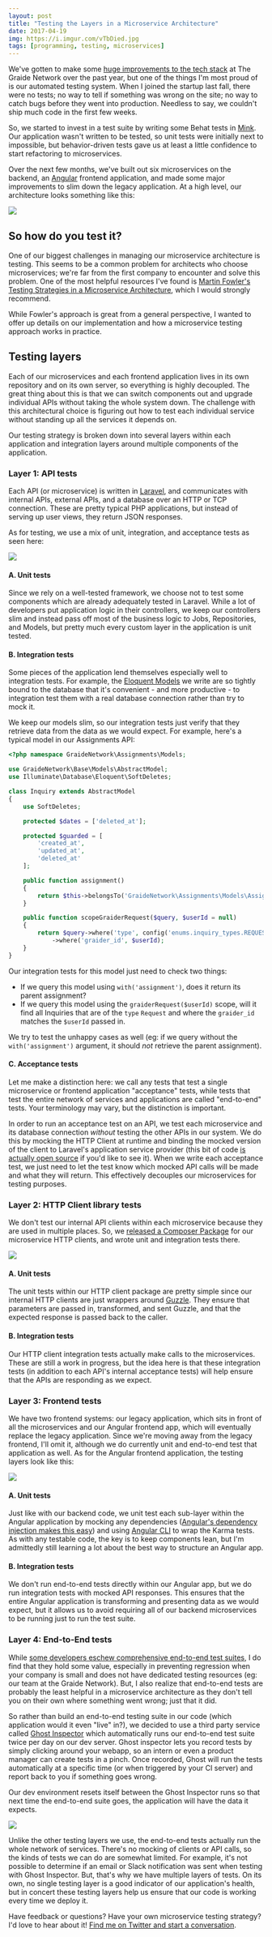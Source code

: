 ```yaml
---
layout: post
title: "Testing the Layers in a Microservice Architecture"
date: 2017-04-19
img: https://i.imgur.com/vTbDied.jpg
tags: [programming, testing, microservices]
---
```

We've gotten to make some [huge improvements to the tech stack](http://www.thegraidenetwork.com/blog-all/2017/1/16/tech-accomplishments) at The Graide Network over the past year, but one of the things I'm most proud of is our automated testing system. When I joined the startup last fall, there were no tests; no way to tell if something was wrong on the site; no way to catch bugs before they went into production. Needless to say, we couldn't ship much code in the first few weeks.

So, we started to invest in a test suite by writing some Behat tests in [Mink](http://mink.behat.org/en/latest/). Our application wasn't written to be tested, so unit tests were initially next to impossible, but behavior-driven tests gave us at least a little confidence to start refactoring to microservices.

Over the next few months, we've built out six microservices on the backend, an [Angular](https://angular.io/) frontend application, and made some major improvements to slim down the legacy application. At a high level, our architecture looks something like this:

![](http://i.imgur.com/kQrADqw.png)

## So how do you test it?

One of our biggest challenges in managing our microservice architecture is testing. This seems to be a common problem for architects who choose microservices; we're far from the first company to encounter and solve this problem. One of the most helpful resources I've found is [Martin Fowler's Testing Strategies in a Microservice Architecture](https://martinfowler.com/articles/microservice-testing/), which I would strongly recommend.

While Fowler's approach is great from a general perspective, I wanted to offer up details on our implementation and how a microservice testing approach works in practice.

## Testing layers

Each of our microservices and each frontend application lives in its own repository and on its own server, so everything is highly decoupled. The great thing about this is that we can switch components out and upgrade individual APIs without taking the whole system down. The challenge with this architectural choice is figuring out how to test each individual service without standing up all the services it depends on.

Our testing strategy is broken down into several layers within each application and integration layers around multiple components of the application.

### Layer 1: API tests

Each API (or microservice) is written in [Laravel](https://laravel.com/), and communicates with internal APIs, external APIs, and a database over an HTTP or TCP connection. These are pretty typical PHP applications, but instead of serving up user views, they return JSON responses.

As for testing, we use a mix of unit, integration, and acceptance tests as seen here:

![](http://i.imgur.com/R5KyCsC.png)

#### A. Unit tests

Since we rely on a well-tested framework, we choose not to test some components which are already adequately tested in Laravel. While a lot of developers put application logic in their controllers, we keep our controllers slim and instead pass off most of the business logic to Jobs, Repositories, and Models, but pretty much every custom layer in the application is unit tested.

#### B. Integration tests

Some pieces of the application lend themselves especially well to integration tests. For example, the [Eloquent Models](https://laravel.com/docs/5.4/eloquent) we write are so tightly bound to the database that it's convenient - and more productive - to integration test them with a real database connection rather than try to mock it.

We keep our models slim, so our integration tests just verify that they retrieve data from the data as we would expect. For example, here's a typical model in our Assignments API:

```php
<?php namespace GraideNetwork\Assignments\Models;

use GraideNetwork\Base\Models\AbstractModel;
use Illuminate\Database\Eloquent\SoftDeletes;

class Inquiry extends AbstractModel
{
    use SoftDeletes;

    protected $dates = ['deleted_at'];

    protected $guarded = [
        'created_at',
        'updated_at',
        'deleted_at'
    ];

    public function assignment()
    {
        return $this->belongsTo('GraideNetwork\Assignments\Models\Assignment');
    }

    public function scopeGraiderRequest($query, $userId = null)
    {
        return $query->where('type', config('enums.inquiry_types.REQUEST'))
            ->where('graider_id', $userId);
    }
}
```

Our integration tests for this model just need to check two things:

- If we query this model using `with('assignment')`, does it return its parent assignment?
- If we query this model using the `graiderRequest($userId)` scope, will it find all Inquiries that are of the `type` `Request` and where the `graider_id` matches the `$userId` passed in.

We try to test the unhappy cases as well (eg: if we query without the `with('assignment')` argument, it should _not_ retrieve the parent assignment).

#### C. Acceptance tests

Let me make a distinction here: we call any tests that test a single microservice or frontend application "acceptance" tests, while tests that test the entire network of services and applications are called "end-to-end" tests. Your terminology may vary, but the distinction is important.

In order to run an acceptance test on an API, we test each microservice and its database connection _without_ testing the other APIs in our system. We do this by mocking the HTTP Client at runtime and binding the mocked version of the client to Laravel's application service provider (this bit of code [is actually open source](https://bitbucket.org/thegraidenetwork/tgn-clients/src/26cbb2fe38c9067df37e33cf074589b5a916bf61/src/Testing/AcceptanceTester.php?at=master&fileviewer=file-view-default) if you'd like to see it). When we write each acceptance test, we just need to let the test know which mocked API calls will be made and what they will return. This effectively decouples our microservices for testing purposes.

### Layer 2: HTTP Client library tests

We don't test our internal API clients within each microservice because they are used in multiple places. So, we [released a Composer Package](https://bitbucket.org/thegraidenetwork/tgn-clients) for our microservice HTTP clients, and wrote unit and integration tests there.

![](http://i.imgur.com/u0F1RAS.png)

#### A. Unit tests

The unit tests within our HTTP client package are pretty simple since our internal HTTP clients are just wrappers around [Guzzle](http://docs.guzzlephp.org/en/latest/). They ensure that parameters are passed in, transformed, and sent Guzzle, and that the expected response is passed back to the caller.

#### B. Integration tests

Our HTTP client integration tests actually make calls to the microservices. These are still a work in progress, but the idea here is that these integration tests (in addition to each API's internal acceptance tests) will help ensure that the APIs are responding as we expect.

### Layer 3: Frontend tests

We have two frontend systems: our legacy application, which sits in front of all the microservices and our Angular frontend app, which will eventually replace the legacy application. Since we're moving away from the legacy frontend, I'll omit it, although we do currently unit and end-to-end test that application as well. As for the Angular frontend application, the testing layers look like this:

![](http://i.imgur.com/qEyLDWs.png)

#### A. Unit tests

Just like with our backend code, we unit test each sub-layer within the Angular application by mocking any dependencies ([Angular's dependency injection makes this easy](https://angular.io/docs/ts/latest/guide/dependency-injection.html)) and using [Angular CLI](https://github.com/angular/angular-cli) to wrap the Karma tests. As with any testable code, the key is to keep components lean, but I'm admittedly still learning a lot about the best way to structure an Angular app.

#### B. Integration tests

We don't run end-to-end tests directly within our Angular app, but we do run integration tests with mocked API responses. This ensures that the entire Angular application is transforming and presenting data as we would expect, but it allows us to avoid requiring all of our backend microservices to be running just to run the test suite.

### Layer 4: End-to-End tests

While [some developers eschew comprehensive end-to-end test suites](https://testing.googleblog.com/2015/04/just-say-no-to-more-end-to-end-tests.html), I do find that they hold some value, especially in preventing regression when your company is small and does not have dedicated testing resources (eg: our team at the Graide Network). But, I also realize that end-to-end tests are probably the least helpful in a microservice architecture as they don't tell you on their own where something went wrong; just that it did.

So rather than build an end-to-end testing suite in our code (which application would it even "live" in?), we decided to use a third party service called [Ghost Inspector](https://ghostinspector.com/) which automatically runs our end-to-end test suite twice per day on our dev server. Ghost inspector lets you record tests by simply clicking around your webapp, so an intern or even a product manager can create tests in a pinch. Once recorded, Ghost will run the tests automatically at a specific time (or when triggered by your CI server) and report back to you if something goes wrong.

Our dev environment resets itself between the Ghost Inspector runs so that next time the end-to-end suite goes, the application will have the data it expects.

![](http://i.imgur.com/hzQv09b.png)

Unlike the other testing layers we use, the end-to-end tests actually run the whole network of services. There's no mocking of clients or API calls, so the kinds of tests we can do are somewhat limited. For example, it's not possible to determine if an email or Slack notification was sent when testing with Ghost Inspector. But, that's why we have multiple layers of tests. On its own, no single testing layer is a good indicator of our application's health, but in concert these testing layers help us ensure that our code is working every time we deploy it.

Have feedback or questions? Have your own microservice testing strategy? I'd love to hear about it! [Find me on Twitter and start a conversation](https://twitter.com/KarlLHughes).

